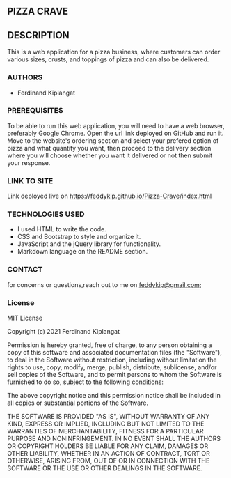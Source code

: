 ## PIZZA CRAVE
## DESCRIPTION
This is a web application for a pizza business, where customers can order various sizes, crusts, and toppings of pizza and can also be delivered.
### AUTHORS

-   Ferdinand Kiplangat

### PREREQUISITES

To be able to run this web application, you will need to have a web browser, preferably Google Chrome. Open the url link deployed on GitHub and run it. Move to the website's ordering section and select your prefered option of pizza and what quantity you want, then proceed to the delivery section where you will choose whether you want it delivered or not then submit your response.

### LINK TO SITE

Link deployed live on https://feddykip.github.io/Pizza-Crave/index.html

### TECHNOLOGIES USED

* I used HTML to write the code.
* CSS and Bootstrap to style and organize it.
* JavaScript and the jQuery library for functionality.
* Markdown language on the README section.

### CONTACT 

for concerns or questions,reach out to me on feddykip@gmail.com;

### License

MIT License

Copyright (c) 2021 Ferdinand Kiplangat

Permission is hereby granted, free of charge, to any person obtaining a copy
of this software and associated documentation files (the "Software"), to deal
in the Software without restriction, including without limitation the rights
to use, copy, modify, merge, publish, distribute, sublicense, and/or sell
copies of the Software, and to permit persons to whom the Software is
furnished to do so, subject to the following conditions:

The above copyright notice and this permission notice shall be included in all
copies or substantial portions of the Software.

THE SOFTWARE IS PROVIDED "AS IS", WITHOUT WARRANTY OF ANY KIND, EXPRESS OR
IMPLIED, INCLUDING BUT NOT LIMITED TO THE WARRANTIES OF MERCHANTABILITY,
FITNESS FOR A PARTICULAR PURPOSE AND NONINFRINGEMENT. IN NO EVENT SHALL THE
AUTHORS OR COPYRIGHT HOLDERS BE LIABLE FOR ANY CLAIM, DAMAGES OR OTHER
LIABILITY, WHETHER IN AN ACTION OF CONTRACT, TORT OR OTHERWISE, ARISING FROM,
OUT OF OR IN CONNECTION WITH THE SOFTWARE OR THE USE OR OTHER DEALINGS IN THE
SOFTWARE.


